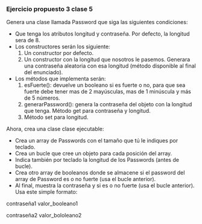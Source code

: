 ### Ejercicio propuesto 3 clase 5 

Genera una clase llamada Password que siga las siguientes condiciones:

*  Que tenga los atributos longitud y contraseña. Por defecto, la longitud sera de 8.
* Los constructores serán los siguiente:
	1. Un constructor por defecto.
	2. Un constructor con la longitud que nosotros le pasemos. Generara una contraseña aleatoria con esa longitud (método disponible al final del enunciado).
* Los métodos que implementa serán:
	1. esFuerte(): devuelve un booleano si es fuerte o no, para que sea fuerte debe tener mas de 2 mayúsculas, mas de 1 minúscula y más de 5 números.
	2. generarPassword(): genera la contraseña del objeto con la longitud que tenga. Método get para contraseña y longitud.
	3. Método set para longitud.

Ahora, crea una clase clase ejecutable:

* Crea un array de Passwords con el tamaño que tú le indiques por teclado.
* Crea un bucle que cree un objeto para cada posición del array.
* Indica también por teclado la longitud de los Passwords (antes de bucle).
* Crea otro array de booleanos donde se almacene si el password del array de Password es o no fuerte (usa el bucle anterior).
* Al final, muestra la contraseña y si es o no fuerte (usa el bucle anterior). Usa este simple formato:

contraseña1 valor_booleano1 

contraseña2 valor_bololeano2
